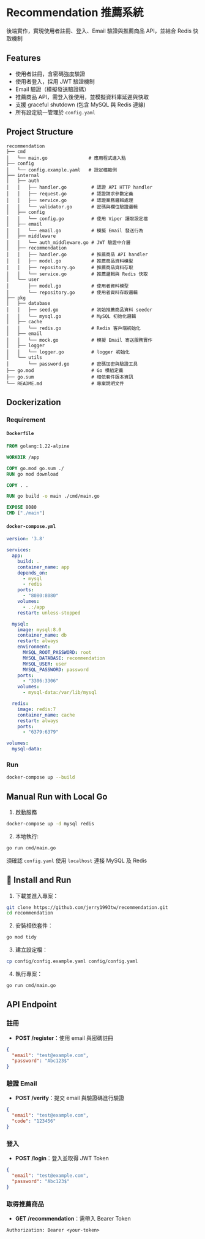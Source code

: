 # Recommendation 推薦系統

後端實作，實現使用者註冊、登入、Email 驗證與推薦商品 API，並結合 Redis 快取機制

## Features

- 使用者註冊，含密碼強度驗證
- 使用者登入，採用 JWT 驗證機制
- Email 驗證（模擬發送驗證碼）
- 推薦商品 API，需登入後使用，並模擬資料庫延遲與快取
- 支援 graceful shutdown (包含 MySQL 與 Redis 連線)
- 所有設定統一管理於 `config.yaml`

## Project Structure

```
recommendation
├── cmd
│   └── main.go               # 應用程式進入點
├── config
│   └── config.example.yaml   # 設定檔範例
├── internal
│   ├── auth
│   │   ├── handler.go         # 認證 API HTTP handler
│   │   ├── request.go         # 認證請求參數定義
│   │   ├── service.go         # 認證業務邏輯處理
│   │   └── validator.go       # 密碼與欄位驗證邏輯
│   ├── config
│   │   └── config.go          # 使用 Viper 讀取設定檔
│   ├── email
│   │   └── email.go           # 模擬 Email 發送行為
│   ├── middleware
│   │   └── auth_middleware.go # JWT 驗證中介層
│   ├── recommendation
│   │   ├── handler.go         # 推薦商品 API handler
│   │   ├── model.go           # 推薦商品資料模型
│   │   ├── repository.go      # 推薦商品資料存取
│   │   └── service.go         # 推薦邏輯與 Redis 快取
│   └── user
│       ├── model.go           # 使用者資料模型
│       └── repository.go      # 使用者資料存取邏輯
├── pkg
│   ├── database
│   │   ├── seed.go            # 初始推薦商品資料 seeder
│   │   └── mysql.go           # MySQL 初始化邏輯
│   ├── cache
│   │   └── redis.go           # Redis 客戶端初始化
│   ├── email
│   │   └── mock.go            # 模擬 Email 寄送服務實作
│   ├── logger
│   │   └── logger.go          # logger 初始化
│   └── utils
│       └── password.go        # 密碼加密與驗證工具
├── go.mod                     # Go 模組定義
├── go.sum                     # 相依套件版本資訊
└── README.md                  # 專案說明文件
```
## Dockerization

### Requirement

#### `Dockerfile`
```Dockerfile
FROM golang:1.22-alpine

WORKDIR /app

COPY go.mod go.sum ./
RUN go mod download

COPY . .

RUN go build -o main ./cmd/main.go

EXPOSE 8080
CMD ["./main"]
```

#### `docker-compose.yml`
```yaml
version: '3.8'

services:
  app:
    build: .
    container_name: app
    depends_on:
      - mysql
      - redis
    ports:
      - "8080:8080"
    volumes:
      - .:/app
    restart: unless-stopped

  mysql:
    image: mysql:8.0
    container_name: db
    restart: always
    environment:
      MYSQL_ROOT_PASSWORD: root
      MYSQL_DATABASE: recommendation
      MYSQL_USER: user
      MYSQL_PASSWORD: password
    ports:
      - "3306:3306"
    volumes:
      - mysql-data:/var/lib/mysql

  redis:
    image: redis:7
    container_name: cache
    restart: always
    ports:
      - "6379:6379"

volumes:
  mysql-data:
```

### Run

```bash
docker-compose up --build
```

## Manual Run with Local Go

1. 啟動服務
```bash
docker-compose up -d mysql redis
```

2. 本地執行:
```bash
go run cmd/main.go
```

須確認 `config.yaml` 使用 `localhost` 連接 MySQL 及 Redis

## 🚀 Install and Run

1. 下載並進入專案：

```bash
git clone https://github.com/jerry1993tw/recommendation.git
cd recommendation
```

2. 安裝相依套件：

```bash
go mod tidy
```

3. 建立設定檔：

```bash
cp config/config.example.yaml config/config.yaml
```

4. 執行專案：

```bash
go run cmd/main.go
```

## API Endpoint

### 註冊
- **POST /register**：使用 email 與密碼註冊

```json
{
  "email": "test@example.com",
  "password": "Abc123$"
}
```

### 驗證 Email
- **POST /verify**：提交 email 與驗證碼進行驗證

```json
{
  "email": "test@example.com",
  "code": "123456"
}
```

### 登入
- **POST /login**：登入並取得 JWT Token

```json
{
  "email": "test@example.com",
  "password": "Abc123$"
}
```

### 取得推薦商品
- **GET /recommendation**：需帶入 Bearer Token

```http
Authorization: Bearer <your-token>
```

